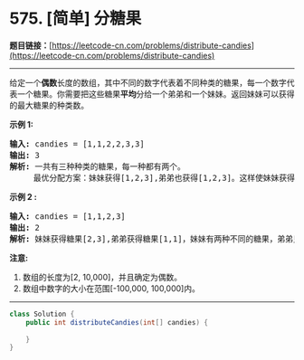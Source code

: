 # 575. [简单] 分糖果

**题目链接：**[https://leetcode-cn.com/problems/distribute-candies](https://leetcode-cn.com/problems/distribute-candies)

---

<div class="content__1Y2H">
 <div class="notranslate">
  <p>给定一个<strong>偶数</strong>长度的数组，其中不同的数字代表着不同种类的糖果，每一个数字代表一个糖果。你需要把这些糖果<strong>平均</strong>分给一个弟弟和一个妹妹。返回妹妹可以获得的最大糖果的种类数。</p> 
  <p><strong>示例 1:</strong></p> 
  <pre class="language-text"><strong>输入:</strong> candies = [1,1,2,2,3,3]
<strong>输出:</strong> 3
<strong>解析: </strong>一共有三种种类的糖果，每一种都有两个。
     最优分配方案：妹妹获得[1,2,3],弟弟也获得[1,2,3]。这样使妹妹获得糖果的种类数最多。
</pre> 
  <p><strong>示例 2 :</strong></p> 
  <pre class="language-text"><strong>输入:</strong> candies = [1,1,2,3]
<strong>输出:</strong> 2
<strong>解析:</strong> 妹妹获得糖果[2,3],弟弟获得糖果[1,1]，妹妹有两种不同的糖果，弟弟只有一种。这样使得妹妹可以获得的糖果种类数最多。
</pre> 
  <p><strong>注意:</strong></p> 
  <ol> 
   <li>数组的长度为[2, 10,000]，并且确定为偶数。</li> 
   <li>数组中数字的大小在范围[-100,000, 100,000]内。 
    <ol> 
    </ol> </li> 
  </ol> 
 </div>
</div>

---

```java
class Solution {
    public int distributeCandies(int[] candies) {
        
    }
}
```